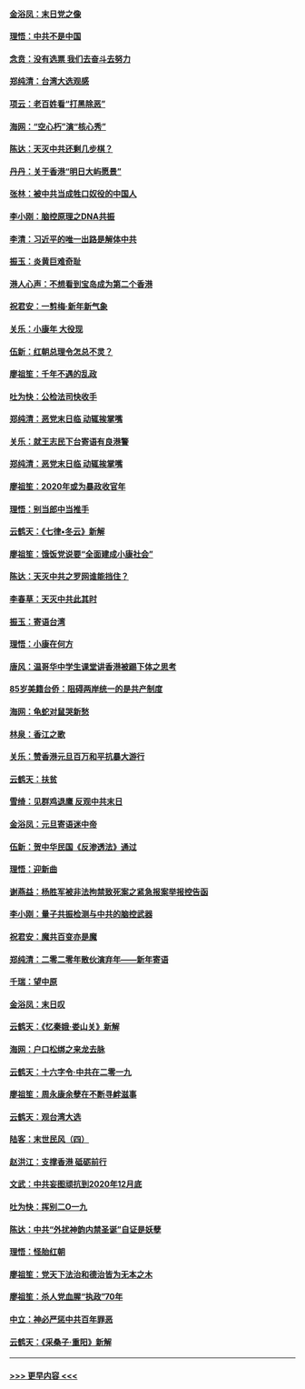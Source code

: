 #### [金浴凤：末日党之像](../pages/nsc993/n11787475.md?t=01130455) 
#### [理悟：中共不是中国](../pages/nsc993/n11787463.md?t=01130455) 
#### [念贲：没有选票  我们去奋斗去努力](../pages/nsc993/n11787398.md?t=01130455) 
#### [郑纯清：台湾大选观感](../pages/nsc993/n11786210.md?t=01130455) 
#### [项云：老百姓看“打黑除恶”](../pages/nsc993/n11785398.md?t=01130455) 
#### [海网：“空心朽”演“核心秀”](../pages/nsc993/n11783874.md?t=01130455) 
#### [陈达：天灭中共还剩几步棋？](../pages/nsc993/n11783719.md?t=01130455) 
#### [丹丹：关于香港“明日大屿愿景”](../pages/nsc993/n11783273.md?t=01130455) 
#### [张林：被中共当成牲口奴役的中国人](../pages/nsc993/n11782397.md?t=01130455) 
#### [李小刚：脑控原理之DNA共振](../pages/nsc993/n11780962.md?t=01130455) 
#### [李清：习近平的唯一出路是解体中共](../pages/nsc993/n11780866.md?t=01130455) 
#### [振玉：炎黄巨难奇耻](../pages/nsc993/n11779632.md?t=01130455) 
#### [港人心声：不想看到宝岛成为第二个香港](../pages/nsc993/n11778817.md?t=01130455) 
#### [祝君安：一剪梅‧新年新气象](../pages/nsc993/n11776340.md?t=01130455) 
#### [关乐：小康年 大役现](../pages/nsc993/n11774213.md?t=01130455) 
#### [伍新：红朝总理令怎总不灵？](../pages/nsc993/n11770813.md?t=01130455) 
#### [廖祖笙：千年不遇的乱政](../pages/nsc993/n11770373.md?t=01130455) 
#### [吐为快：公检法司快收手](../pages/nsc993/n11770359.md?t=01130455) 
#### [郑纯清：恶党末日临 动辄挨掌嘴](../pages/nsc993/n11769912.md?t=01130455) 
#### [关乐：就王志民下台寄语有良港警](../pages/nsc993/n11769903.md?t=01130455) 
#### [郑纯清：恶党末日临 动辄挨掌嘴](../pages/nsc993/n11769356.md?t=01130455) 
#### [廖祖笙：2020年或为暴政收官年](../pages/nsc993/n11768216.md?t=01130455) 
#### [理悟：别当郎中当推手](../pages/nsc993/n11768243.md?t=01130455) 
#### [云鹤天：《七律▪冬云》新解](../pages/nsc993/n11768204.md?t=01130455) 
#### [廖祖笙：饿饭党说要“全面建成小康社会”](../pages/nsc993/n11767482.md?t=01130455) 
#### [陈达：天灭中共之罗网谁能挡住？](../pages/nsc993/n11767465.md?t=01130455) 
#### [李春草：天灭中共此其时](../pages/nsc993/n11767452.md?t=01130455) 
#### [振玉：寄语台湾](../pages/nsc993/n11767432.md?t=01130455) 
#### [理悟：小康在何方](../pages/nsc993/n11767394.md?t=01130455) 
#### [唐风：温哥华中学生课堂讲香港被踢下体之思考](../pages/nsc993/n11766848.md?t=01130455) 
#### [85岁美籍台侨：阻碍两岸统一的是共产制度](../pages/nsc993/n11765043.md?t=01130455) 
#### [海网：龟蛇对鼠哭新愁](../pages/nsc993/n11764895.md?t=01130455) 
#### [林泉：香江之歌](../pages/nsc993/n11764415.md?t=01130455) 
#### [关乐：赞香港元旦百万和平抗暴大游行](../pages/nsc993/n11764382.md?t=01130455) 
#### [云鹤天：扶贫](../pages/nsc993/n11764245.md?t=01130455) 
#### [雪绮：见群鸡退鹰  反观中共末日](../pages/nsc993/n11762112.md?t=01130455) 
#### [金浴凤：元旦寄语迷中帝](../pages/nsc993/n11761788.md?t=01130455) 
#### [伍新：贺中华民国《反渗透法》通过](../pages/nsc993/n11761994.md?t=01130455) 
#### [理悟：迎新曲](../pages/nsc993/n11761152.md?t=01130455) 
#### [谢燕益：杨胜军被非法拘禁致死案之紧急报案举报控告函](../pages/nsc993/n11756134.md?t=01130455) 
#### [李小刚：量子共振检测与中共的脑控武器](../pages/nsc993/n11754518.md?t=01130455) 
#### [祝君安：魔共百变亦是魔](../pages/nsc993/n11754469.md?t=01130455) 
#### [郑纯清：二零二零年散伙演弃年——新年寄语](../pages/nsc993/n11754195.md?t=01130455) 
#### [千瑞：望中原](../pages/nsc993/n11754159.md?t=01130455) 
#### [金浴凤：末日叹](../pages/nsc993/n11752359.md?t=01130455) 
#### [云鹤天：《忆秦娥‧娄山关》新解](../pages/nsc993/n11752348.md?t=01130455) 
#### [海网：户口松绑之来龙去脉](../pages/nsc993/n11752328.md?t=01130455) 
#### [云鹤天：十六字令‧中共在二零一九](../pages/nsc993/n11752305.md?t=01130455) 
#### [廖祖笙：周永康余孽在不断寻衅滋事](../pages/nsc993/n11751013.md?t=01130455) 
#### [云鹤天：观台湾大选](../pages/nsc993/n11751007.md?t=01130455) 
#### [陆客：末世民风（四）](../pages/nsc993/n11749203.md?t=01130455) 
#### [赵洪江：支撑香港 砥砺前行](../pages/nsc993/n11748482.md?t=01130455) 
#### [文武：中共妄图顽抗到2020年12月底](../pages/nsc993/n11748446.md?t=01130455) 
#### [吐为快：挥别二O一九](../pages/nsc993/n11748411.md?t=01130455) 
#### [陈达：中共“外扰神韵内禁圣诞”自证是妖孽](../pages/nsc993/n11748226.md?t=01130455) 
#### [理悟：怪胎红朝](../pages/nsc993/n11748206.md?t=01130455) 
#### [廖祖笙：党天下法治和德治皆为无本之木](../pages/nsc993/n11748135.md?t=01130455) 
#### [廖祖笙：杀人党血腥“执政”70年](../pages/nsc993/n11745144.md?t=01130455) 
#### [中立：神必严惩中共百年罪恶](../pages/nsc993/n11744970.md?t=01130455) 
#### [云鹤天：《采桑子‧重阳》新解](../pages/nsc993/n11744948.md?t=01130455) 

----
#### [ >>> 更早内容 <<< ](../indexes/nsc993-earlier.md)
